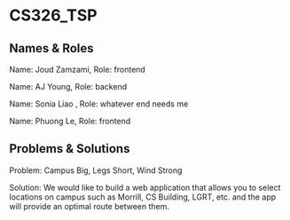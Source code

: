 # CS326_TSP

## Names & Roles
Name: Joud Zamzami, Role: frontend 

Name: AJ Young, Role:  backend

Name: Sonia Liao , Role: whatever end needs me

Name: Phuong Le, Role: frontend


## Problems & Solutions
Problem: Campus Big, Legs Short, Wind Strong 

Solution: We would like to build a web application that allows you to select locations on campus such as Morrill, CS Building, LGRT, etc. and the app will provide an optimal route between them.
